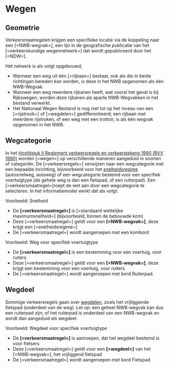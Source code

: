 # Wegen


## Geometrie
Verkeersmaatregelen krijgen een specifieke locatie via de koppeling naar een [=NWB-wegvak=], een lijn in de geografische publicatie van het [=verkeerskundige wegennetwerk=] dat wordt gepubliceerd door het [=NDW=].

Het netwerk is als volgt opgebouwd;

* Wanneer een weg uit één [=rijbaan=] bestaat, ook als die in beide richtingen bereden kan worden, is deze in het NWB opgenomen als één NWB-Wegvak.
* Wanneer een weg meerdere rijbanen heeft, wat vooral het geval is bij Rijkswegen, worden deze rijbanen als aparte NWB-Wegvakken in het bestand verwerkt.
* Het Nationaal Wegen Bestand is nog niet tot op het niveau van een [=rijstrook=] of [=wegdelen=] gedifferentieerd; een rijbaan met meerdere rijstroken, of een weg met een trottoir, is als één wegvak opgenomen in het NWB. 


## Wegcategorie 
In het <a href="https://wetten.overheid.nl/jci1.3:c:BWBR0004825&hoofdstuk=II&z=2023-07-01&g=2023-07-01">Hoofdstuk II Reglement verkeersregels en verkeerstekens 1990 (RVV 1990)</a> worden [=wegen=] op verschillende manieren aangeduid in soorten of categoriën. De [=verkeersregels=] verwijzen naar een wegcategorie met een bepaalde inrichting, bijvoorbeeld voor het [snelheidsregime](#snelheidsregime) (autosnelweg, autoweg) of een wegcategorie bestemd voor een specifiek voertuigtype (de gehele weg is dan een fietspad, of een ruiterpad). Een [=verkeersmaatregel=]roept de wet aan door een wegcategorie te selecteren. In het informatiemodel werkt dat als volgt:

Voorbeeld: Snelheid
* De **[=verkeersmaatregel=]** is [=standaard wettelijke maximumsnelheid=] (bijvoorbeeld, binnen de bebouwde kom)
* Deze [=verkeersmaatregel=] geldt voor een **[=NWB-wegvak=]**, deze krijgt een [=snelheidsregime=]
* De [=verkeersmaatregel=] wordt aangeroepen met een kombord

Voorbeeld: Weg voor specifiek voertuigtype
* De **[=verkeersmaatregel=]** is een bestemming voor een voertuig, voor ruiters
* Deze [=verkeersmaatregel=] geldt voor een **[=NWB-wegvak=]**, deze krijgt een bestemming voor een voertuig, voor ruiters
* De [=verkeersmaatregel=] wordt aangeroepen met bord Ruiterpad.



## Wegdeel
Sommige verkeersregels gaan over [wegdelen](#verkeersregel-wegdeel), zoals het vrijliggende fietspad (onderdeel van de weg). Let op: een geheel NWB-wegvak kan dus een ruiterpad zijn; of het ruiterpad is onderdeel van een NWB-wegvak en wordt dan aangeduid als wegdeel.

Voorbeeld: Wegdeel voor specifiek voertuigtype
* De **[=verkeersmaatregel=]** is aanroepen, dat het wegdeel bestemd is voor fietsers
* Deze [=verkeersmaatregel=] geldt voor een **[=wegdeel=]** van het [=NWB-wegvak=], het vrijliggend fietspad
* De [=verkeersmaatregel=] wordt aangeroepen met bord Fietspad




